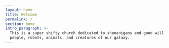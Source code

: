 ```yaml
---
layout: home
title: Welcome
permalink: /
section: home
intro_paragraph: >-
  This is a super shifty church dedicated to shenanigans and good will to all
  people, robots, animals, and creatures of our galaxy.
---
```

